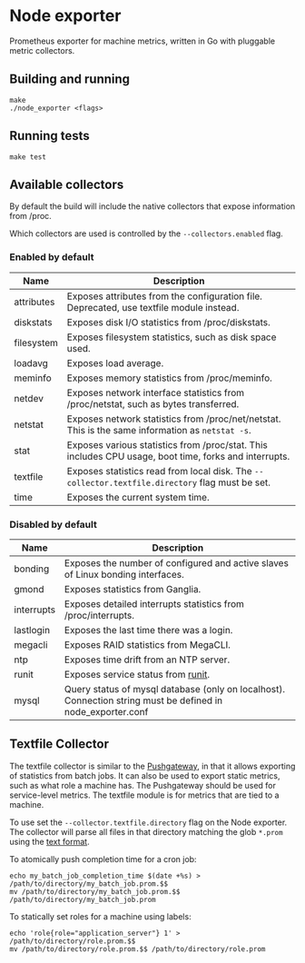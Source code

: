 # Node exporter

Prometheus exporter for machine metrics, written in Go with pluggable metric
collectors.

## Building and running

    make
    ./node_exporter <flags>

## Running tests

    make test

## Available collectors

By default the build will include the native collectors that expose information
from /proc.

Which collectors are used is controlled by the `--collectors.enabled` flag.

### Enabled by default

Name     | Description
---------|------------
attributes | Exposes attributes from the configuration file. Deprecated, use textfile module instead.
diskstats | Exposes disk I/O statistics from /proc/diskstats.
filesystem | Exposes filesystem statistics, such as disk space used.
loadavg | Exposes load average.
meminfo | Exposes memory statistics from /proc/meminfo.
netdev | Exposes network interface statistics from /proc/netstat, such as bytes transferred.
netstat | Exposes network statistics from /proc/net/netstat. This is the same information as `netstat -s`.
stat | Exposes various statistics from /proc/stat. This includes CPU usage, boot time, forks and interrupts.
textfile | Exposes statistics read from local disk. The `--collector.textfile.directory` flag must be set.
time | Exposes the current system time.


### Disabled by default

Name     | Description
---------|------------
bonding | Exposes the number of configured and active slaves of Linux bonding interfaces.
gmond | Exposes statistics from Ganglia.
interrupts | Exposes detailed interrupts statistics from /proc/interrupts.
lastlogin | Exposes the last time there was a login.
megacli | Exposes RAID statistics from MegaCLI.
ntp | Exposes time drift from an NTP server.
runit | Exposes service status from [runit](http://smarden.org/runit/).
mysql | Query status of mysql database (only on localhost). Connection string must be defined in node_exporter.conf

## Textfile Collector

The textfile collector is similar to the [Pushgateway](https://github.com/prometheus/pushgateway),
in that it allows exporting of statistics from batch jobs. It can also be used
to export static metrics, such as what role a machine has. The Pushgateway
should be used for service-level metrics. The textfile module is for metrics
that are tied to a machine.

To use set the `--collector.textfile.directory` flag on the Node exporter. The
collector will parse all files in that directory matching the glob `*.prom`
using the [text
format](http://prometheus.io/docs/instrumenting/exposition_formats/).

To atomically push completion time for a cron job:
```
echo my_batch_job_completion_time $(date +%s) > /path/to/directory/my_batch_job.prom.$$
mv /path/to/directory/my_batch_job.prom.$$ /path/to/directory/my_batch_job.prom
```

To statically set roles for a machine using labels:
```
echo 'role{role="application_server"} 1' > /path/to/directory/role.prom.$$
mv /path/to/directory/role.prom.$$ /path/to/directory/role.prom
```
